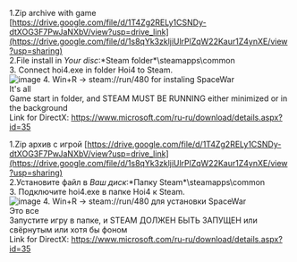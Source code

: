1.Zip archive with game [https://drive.google.com/file/d/1T4Zg2RELy1CSNDy-dtXOG3F7PwJaNXbV/view?usp=drive_link](https://drive.google.com/file/d/1s8qYk3zkljiUlrPlZqW22Kaur1Z4ynXE/view?usp=sharing)  
2.File install in *Your disc*:\*Steam folder*\steamapps\common  
3. Connect hoi4.exe in folder Hoi4 to Steam.   
![image](https://github.com/QuadrateHead/Instal-HOI4/assets/98948075/da0ff4ac-a6b0-4c58-a3a1-bbf651e15f67)
4. Win+R -> steam://run/480 for instaling SpaceWar  
It's all  
Game start in folder, and STEAM MUST BE RUNNING either minimized or in the background  
Link for DirectX: https://www.microsoft.com/ru-ru/download/details.aspx?id=35 

1.Zip архив с игрой [https://drive.google.com/file/d/1T4Zg2RELy1CSNDy-dtXOG3F7PwJaNXbV/view?usp=drive_link](https://drive.google.com/file/d/1s8qYk3zkljiUlrPlZqW22Kaur1Z4ynXE/view?usp=sharing)  
2.Установите файл в *Ваш диск*:\*Папку Steam*\steamapps\common  
3. Подключите hoi4.exe в папке Hoi4 к Steam.  
![image](https://github.com/QuadrateHead/Instal-HOI4/assets/98948075/da0ff4ac-a6b0-4c58-a3a1-bbf651e15f67)
4. Win+R -> steam://run/480 для установки SpaceWar  
Это все  
Запустите игру в папке, и STEAM ДОЛЖЕН БЫТЬ ЗАПУЩЕН или свёрнутым или хотя бы фоном  
Link for DirectX: https://www.microsoft.com/ru-ru/download/details.aspx?id=35
